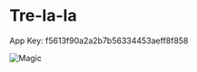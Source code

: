 Tre-la-la
====================

App Key: f5613f90a2a2b7b56334453aeff8f858

![Magic](http://reactiongifs.me/wp-content/uploads/2013/08/shia-labeouf-magic-gif.gif)

